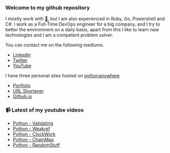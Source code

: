 ### Welcome to my github repository

I mostly work with [:snake:](https://www.python.org/), but I am also experienced in Ruby, Go, Powershell and C#. I work as a Full-Time DevOps engineer for a big company, and I try to better the environment on a daily basis, apart from this I like to learn new technologies and I am a competent problem solver.

You can contact me on the following mediums.
- [Linkedin](https://www.linkedin.com/in/r3ap3rpy)
- [Twitter](https://twitter.com/r3ap3rpy)
- [YouTube](https://www.youtube.com/channel/UC1qkMXH8d2I9DDAtBSeEHqg)

I have three personal sites hosted on [pythonanywhere](https://www.pythonanywhere.com/)
- [Portfolio](http://r3ap3rpy.pythonanywhere.com/)
- [URL Shortener](http://shortenpy.pythonanywhere.com/)
- [Github.io](https://r3ap3rpy.github.io/)

### :video_camera: Latest of my youtube videos
<!-- YOUTUBE:START -->
- [Python - Validating](https://www.youtube.com/watch?v=sBZA6ctN_4E)
- [Python - Weakref](https://www.youtube.com/watch?v=dRw3FdQTxqs)
- [Python - ClockWork](https://www.youtube.com/watch?v=FL06hQDisnc)
- [Python - ChainMap](https://www.youtube.com/watch?v=3uuXRAf-NOE)
- [Python - RandomStuff](https://www.youtube.com/watch?v=9V7EnSCh4-w)
<!-- YOUTUBE:END -->

